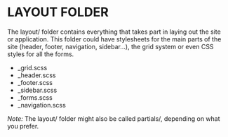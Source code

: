 # LAYOUT FOLDER

The layout/ folder contains everything that takes part in laying out the site or application. This folder could have stylesheets for the main parts of the site (header, footer, navigation, sidebar…), the grid system or even CSS styles for all the forms.

- _grid.scss
- _header.scss
- _footer.scss
- _sidebar.scss
- _forms.scss
- _navigation.scss

*Note:* The layout/ folder might also be called partials/, depending on what you prefer.